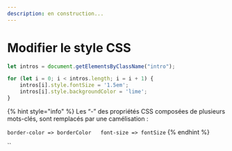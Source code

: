 ```yaml
---
description: en construction...
---
```


# Modifier le style CSS

```javascript
let intros = document.getElementsByClassName("intro");

for (let i = 0; i < intros.length; i = i + 1) {
    intros[i].style.fontSize = '1.5em';
    intros[i].style.backgroundColor = 'lime';
}
```

{% hint style="info" %}
Les “-” des propriétés CSS composées de plusieurs mots-clés, sont remplacés par une camélisation :

`border-color => borderColor  
font-size => fontSize`
{% endhint %}

\`\`




